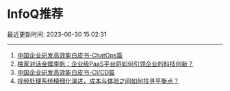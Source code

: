 # InfoQ推荐

最近更新时间: 2023-06-30 15:02:31

--- 
1. [中国企业研发高效能白皮书-ChatOps篇](https://www.infoq.cn/article/R4vwRbrR5DNEPhKei4Kv) 
2. [独家对话金蝶李帆：企业级PaaS平台将如何引领企业的科技创新？](https://www.infoq.cn/article/M45ssycoZyWGh1P3I3hW) 
3. [中国企业研发高效能白皮书-CI/CD篇](https://www.infoq.cn/article/LFa4ESMJOMY66HtTjYsG) 
4. [视频处理系统精细化演进，成本与体验之间如何找寻平衡点？](https://www.infoq.cn/article/ZozY8uOaKktbamYSmIiU) 
